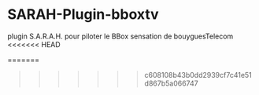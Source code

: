 SARAH-Plugin-bboxtv
===================

plugin S.A.R.A.H. pour piloter le BBox sensation de bouyguesTelecom
<<<<<<< HEAD

=======
>>>>>>> c608108b43b0dd2939cf7c41e51d867b5a066747

